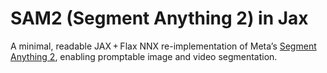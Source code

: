 # SAM2 (Segment Anything 2) in Jax

A minimal, readable JAX + Flax NNX re-implementation of Meta’s [Segment Anything 2](https://github.com/facebookresearch/sam2), enabling promptable image and video segmentation.
